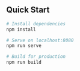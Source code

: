 ## Quick Start

```bash
# Install dependencies
npm install

# Serve on localhost:8080
npm run serve

# Build for production
npm run build
```
